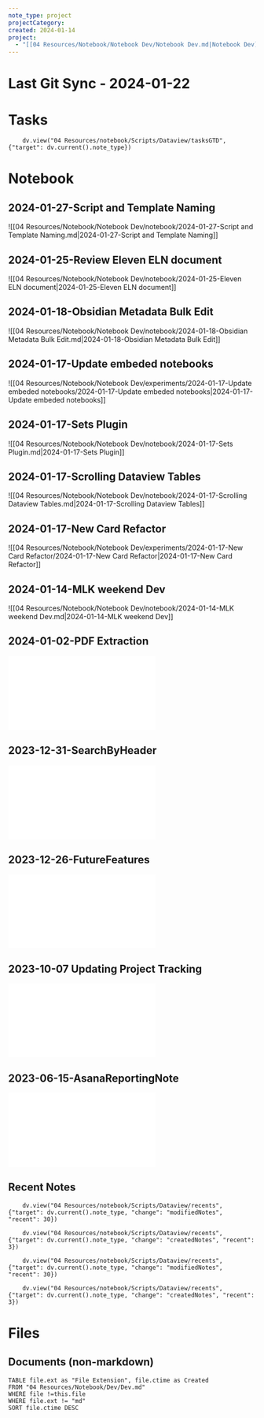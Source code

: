 ```yaml
---
note_type: project
projectCategory: 
created: 2024-01-14
project:
  - "[[04 Resources/Notebook/Notebook Dev/Notebook Dev.md|Notebook Dev]]"
---
```

# **Last Git Sync** - 2024-01-22

# Tasks
```dataviewjs
    dv.view("04 Resources/notebook/Scripts/Dataview/tasksGTD", {"target": dv.current().note_type})
```
# Notebook
## 2024-01-27-Script and Template Naming
 ![[04 Resources/Notebook/Notebook Dev/notebook/2024-01-27-Script and Template Naming.md|2024-01-27-Script and Template Naming]]
## 2024-01-25-Review Eleven ELN document
 ![[04 Resources/Notebook/Notebook Dev/notebook/2024-01-25-Eleven ELN document|2024-01-25-Eleven ELN document]]
## 2024-01-18-Obsidian Metadata Bulk Edit
 ![[04 Resources/Notebook/Notebook Dev/notebook/2024-01-18-Obsidian Metadata Bulk Edit.md|2024-01-18-Obsidian Metadata Bulk Edit]]
## 2024-01-17-Update embeded notebooks
 ![[04 Resources/Notebook/Notebook Dev/experiments/2024-01-17-Update embeded notebooks/2024-01-17-Update embeded notebooks|2024-01-17-Update embeded notebooks]]
## 2024-01-17-Sets Plugin
 ![[04 Resources/Notebook/Notebook Dev/notebook/2024-01-17-Sets Plugin.md|2024-01-17-Sets Plugin]]
## 2024-01-17-Scrolling Dataview Tables
 ![[04 Resources/Notebook/Notebook Dev/notebook/2024-01-17-Scrolling Dataview Tables.md|2024-01-17-Scrolling Dataview Tables]]
## 2024-01-17-New Card Refactor
 ![[04 Resources/Notebook/Notebook Dev/experiments/2024-01-17-New Card Refactor/2024-01-17-New Card Refactor|2024-01-17-New Card Refactor]]

## 2024-01-14-MLK weekend Dev
 ![[04 Resources/Notebook/Notebook Dev/notebook/2024-01-14-MLK weekend Dev.md|2024-01-14-MLK weekend Dev]]
## 2024-01-02-PDF Extraction
![2024-01-02-PDF Extraction](04%20Resources/Notebook/Notebook%20Dev/notebook/2024-01-02-PDF%20Extraction.md)

## 2023-12-31-SearchByHeader

![2023-12-31-SearchByHeader](04%20Resources/Notebook/Notebook%20Dev/notebook/2023-12-31-SearchByHeader.md)
## 2023-12-26-FutureFeatures
![2023-12-26-FutureFeatures](04%20Resources/Notebook/Notebook%20Dev/notebook/2023-12-26-FutureFeatures.md)


## 2023-10-07 Updating Project Tracking
![2023-10-07 UpdatingProjectTracking](04%20Resources/Notebook/Notebook%20Dev/notebook/2023-10-07%20UpdatingProjectTracking.md)

## 2023-06-15-AsanaReportingNote
![2023-06-15-AsanaReportingNotes](04%20Resources/Notebook/Notebook%20Dev/notebook/2023-06-15-AsanaReportingNotes.md)



## Recent Notes 
```dataviewjs
    dv.view("04 Resources/notebook/Scripts/Dataview/recents", {"target": dv.current().note_type, "change": "modifiedNotes", "recent": 30})
```
```dataviewjs
    dv.view("04 Resources/notebook/Scripts/Dataview/recents", {"target": dv.current().note_type, "change": "createdNotes", "recent": 3})
```
```dataviewjs
    dv.view("04 Resources/notebook/Scripts/Dataview/recents", {"target": dv.current().note_type, "change": "modifiedNotes", "recent": 30})
```
```dataviewjs
    dv.view("04 Resources/notebook/Scripts/Dataview/recents", {"target": dv.current().note_type, "change": "createdNotes", "recent": 3})
```
# Files 
## Documents (non-markdown)
```dataview
TABLE file.ext as "File Extension", file.ctime as Created
FROM "04 Resources/Notebook/Dev/Dev.md"
WHERE file !=this.file
WHERE file.ext != "md"
SORT file.ctime DESC
```

